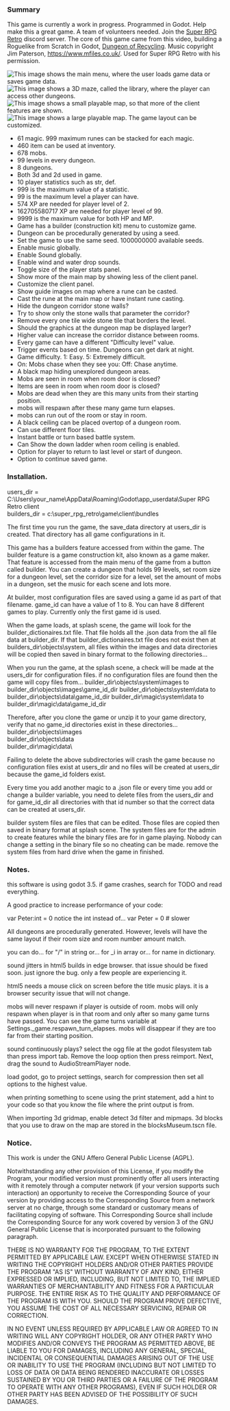 ### Summary
This game is currently a work in progress. Programmed in Godot. Help make this a great game. A team of volunteers needed. Join the [Super RPG Retro](https://discord.gg/b8damxvwX8) discord server. The core of this game came from this video, building a Roguelike from Scratch in Godot, [Dungeon of Recycling](https://www.youtube.com/watch?v=vQ1UGbUlzH4). Music copyright Jim Paterson, https://www.mfiles.co.uk/. Used for Super RPG Retro with his permission.



![This image shows the main menu, where the user loads game data or saves game data.](https://github.com/Super-RPG-Retro/Super-RPG-Retro/blob/main/images/main_menu_scene.png)
![This image shows a 3D maze, called the library, where the player can access other dungeons.](https://github.com/Super-RPG-Retro/Super-RPG-Retro/blob/main/images/library_scene.png)
![This image shows a small playable map, so that more of the client features are shown.](https://github.com/Super-RPG-Retro/Super-RPG-Retro/blob/main/images/game_world_small_map.png)
![This image shows a large playable map. The game layout can be customized.](https://github.com/Super-RPG-Retro/Super-RPG-Retro/blob/main/images/game_world_large_map.png)



* 61 magic. 999 maximum runes can be stacked for each magic.
* 460 item can be used at inventory.
* 678 mobs.
* 99 levels in every dungeon.
* 8 dungeons.
* Both 3d and 2d used in game.
* 10 player statistics such as str, def.
* 999 is the maximum value of a statistic.
* 99 is the maximum level a player can have.
* 574 XP are needed for player level of 2.
* 162705580717 XP are needed for player level of 99.
* 9999 is the maximum value for both HP and MP.
* Game has a builder (construction kit) menu to customize game.
* Dungeon can be procedurally generated by using a seed.
* Set the game to use the same seed. 1000000000 available seeds.
* Enable music globally.
* Enable Sound globally.
* Enable wind and water drop sounds.
* Toggle size of the player stats panel.
* Show more of the main map by showing less of the client panel.
* Customize the client panel.
* Show guide images on map where a rune can be casted.
* Cast the rune at the main map or have instant rune casting.
* Hide the dungeon corridor stone walls?
* Try to show only the stone walls that parameter the corridor?
* Remove every one tile wide stone tile that borders the level.
* Should the graphics at the dungeon map be displayed larger?
* Higher value can increase the corridor distance between rooms.
* Every game can have a different "Difficulty level" value.
* Trigger events based on time. Dungeons can get dark at night.
* Game difficulty. 1: Easy. 5: Extremely difficult.
* On: Mobs chase when they see you: Off: Chase anytime.
* A black map hiding unexplored dungeon areas.
* Mobs are seen in room when room door is closed?
* Items are seen in room when room door is closed?
* Mobs are dead when they are this many units from their starting position.
* mobs will respawn after these many game turn elapses.
* mobs can run out of the room or stay in room.
* A black ceiling can be placed overtop of a dungeon room.
* Can use different floor tiles.
* Instant battle or turn based battle system.
* Can Show the down ladder when room ceiling is enabled.
* Option for player to return to last level or start of dungeon.
* Option to continue saved game.

### Installation.
users_dir = C:\Users\your_name\AppData\Roaming\Godot\app_userdata\Super RPG Retro client\
builders_dir = c:\super_rpg_retro\game\client\bundles

The first time you run the game, the save_data directory at users_dir is created. That directory has all game configurations in it. 

This game has a builders feature accessed from within the game. The builder feature is a game construction kit, also known as a game maker. That feature is accessed from the main menu of the game from a button called builder. You can create a dungeon that holds 99 levels, set room size for a dungeon level, set the corridor size for a level, set the amount of mobs in a dungeon, set the music for each scene and lots more.

At builder, most configuration files are saved using a game id as part of that filename. game_id can have a value of 1 to 8. You can have 8 different games to play. Currently only the first game id is used.

When the game loads, at splash scene, the game will look for the builder_dictionaires.txt file. That file holds all the .json data from the all file data at builder_dir. If that builder_dictionaires.txt file does not exist then at builders_dir\objects\system, all files within the images and data directories will be copied then saved in binary format to the following directories...

When you run the game, at the splash scene, a check will be made at the users_dir for configuration files. if no configuration files are found then the game will copy files from...
builder_dir\objects\system\images to builder_dir\objects\images\game_id_dir
builder_dir\objects\system\data to builder_dir\objects\data\game_id_dir
builder_dir\magic\system\data to builder_dir\magic\data\game_id_dir

Therefore, after you clone the game or unzip it to your game directory, verify that no game_id directories exist in these directories...
builder_dir\objects\images\
builder_dir\objects\data\
builder_dir\magic\data\

Failing to delete the above subdirectories will crash the game because no configuration files exist at users_dir and no files will be created at users_dir because the game_id folders exist.

Every time you add another magic to a .json file or every time you add or change a builder variable, you need to delete files from the users_dir and for game_id_dir all directories with that id number so that the correct data can be created at users_dir.

builder system files are files that can be edited. Those files are copied then saved in binary format at splash scene. The system files are for the admin to create features while the binary files are for in game playing. Nobody can change a setting in the binary file so no cheating can be made. remove the system files from hard drive when the game in finished.



### Notes.
this software is using godot 3.5.
if game crashes, search for TODO and read everything.

A good practice to increase performance of your code:

var Peter:int = 0
notice the int instead of...
var Peter = 0 # slower

All dungeons are procedurally generated. However, levels will have the same layout if their room size and room number amount match.

you can do...
for "/" in string
or...
for _i in array
or...
for name in dictionary.

sound jitters in html5 builds in edge browser. that issue should be fixed soon. just ignore the bug. only a few people are experiencing it. 

html5 needs a mouse click on screen before the title music plays. it is a browser security issue that will not change.

mobs will never respawn if player is outside of room. mobs will only respawn when player is in that room and only after so many game turns have passed. You can see the game turns variable at Settings._game.respawn_turn_elapses. mobs will disappear if they are too far from their starting position.

sound continuously plays? select the ogg file at the godot filesystem tab than press import tab. Remove the loop option then press reimport. Next, drag the sound to AudioStreamPlayer node.

load godot, go to project settings, search for compression then set all options to the highest value.

when printing something to scene using the print statement, add a hint to your code so that you know the file where the print output is from.

When importing 3d gridmap, enable detect 3d filter and mipmaps. 3d blocks that you use to draw on the map are stored in the blocksMuseum.tscn file.



### Notice.
This work is under the GNU Affero General Public License (AGPL).
   
   Notwithstanding any other provision of this License, if you modify the
Program, your modified version must prominently offer all users
interacting with it remotely through a computer network (if your version
supports such interaction) an opportunity to receive the Corresponding
Source of your version by providing access to the Corresponding Source
from a network server at no charge, through some standard or customary
means of facilitating copying of software.  This Corresponding Source
shall include the Corresponding Source for any work covered by version 3
of the GNU General Public License that is incorporated pursuant to the
following paragraph.


  THERE IS NO WARRANTY FOR THE PROGRAM, TO THE EXTENT PERMITTED BY
APPLICABLE LAW.  EXCEPT WHEN OTHERWISE STATED IN WRITING THE COPYRIGHT
HOLDERS AND/OR OTHER PARTIES PROVIDE THE PROGRAM "AS IS" WITHOUT WARRANTY
OF ANY KIND, EITHER EXPRESSED OR IMPLIED, INCLUDING, BUT NOT LIMITED TO,
THE IMPLIED WARRANTIES OF MERCHANTABILITY AND FITNESS FOR A PARTICULAR
PURPOSE.  THE ENTIRE RISK AS TO THE QUALITY AND PERFORMANCE OF THE PROGRAM
IS WITH YOU.  SHOULD THE PROGRAM PROVE DEFECTIVE, YOU ASSUME THE COST OF
ALL NECESSARY SERVICING, REPAIR OR CORRECTION.


  IN NO EVENT UNLESS REQUIRED BY APPLICABLE LAW OR AGREED TO IN WRITING
WILL ANY COPYRIGHT HOLDER, OR ANY OTHER PARTY WHO MODIFIES AND/OR CONVEYS
THE PROGRAM AS PERMITTED ABOVE, BE LIABLE TO YOU FOR DAMAGES, INCLUDING ANY
GENERAL, SPECIAL, INCIDENTAL OR CONSEQUENTIAL DAMAGES ARISING OUT OF THE
USE OR INABILITY TO USE THE PROGRAM (INCLUDING BUT NOT LIMITED TO LOSS OF
DATA OR DATA BEING RENDERED INACCURATE OR LOSSES SUSTAINED BY YOU OR THIRD
PARTIES OR A FAILURE OF THE PROGRAM TO OPERATE WITH ANY OTHER PROGRAMS),
EVEN IF SUCH HOLDER OR OTHER PARTY HAS BEEN ADVISED OF THE POSSIBILITY OF
SUCH DAMAGES.
